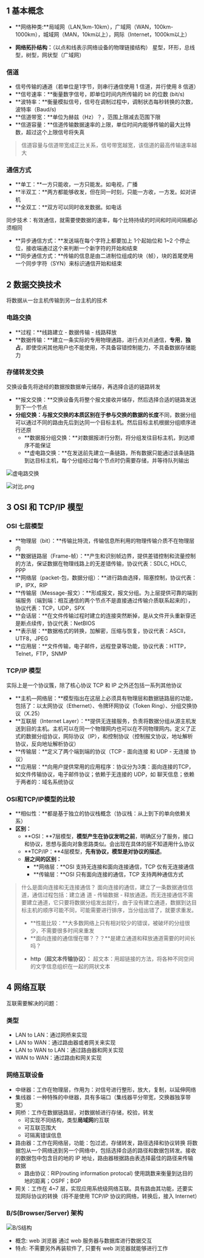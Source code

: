 ## 1 基本概念
- **网络种类:**局域网（LAN,1km-10km），广域网（WAN，100km-1000km），城域网（MAN，10km以上），网际（Internet，1000km以上）

- **网络拓扑结构：**（以点和线表示网络设备的物理链接结构）
星型，环形，总线型，树型，网状型（广域网）

### 信道
- 信号传输的通道（若单位是1字节，则串行通信使用 1 信道，并行使用 8 信道）
- **信号速率：**衡量数字信号，即单位时间内所传输的 bit 的位数 (bit/s)
- **波特率：**衡量模拟信号，信号在调制过程中，调制状态每秒转换的次数，波特率（Baud/s)
- **信道带宽：**单位为赫兹（Hz）？，范围上限减去范围下限
- **信道容量：**信道传输数据速率的上限，单位时间内能够传输的最大比特数，超过这个上限信号将失真
> 信道容量与信道带宽成正比关系，信号带宽越宽，该信道的最高传输速率越大

### 通信方式
- **单工：**一方只能收，一方只能发。如电视，广播
- **半双工：**两方都能够收发，但在同一时刻，只能一方收，一方发。如对讲机
- **全双工：**双方可以同时收发数据。如电话

同步技术：有效通信，就需要使数据的速率，每个比特持续的时间和时间间隔都必须相同
- **异步通信方式：**发送端在每个字符上都要加上 1个起始位和 1~2 个停止位，接收端通过这个来判断一个新字符的开始和结束
- **同步通信方式：**传输的信息是由二进制位组成的块（帧），块的首尾使用一个同步字符（SYN）来标识通信开始和结束

## 2 数据交换技术
将数据从一台主机传输到另一台主机的技术
### 电路交换
- **过程：**线路建立 - 数据传输 - 线路释放
- **数据传输：**建立一条实际的专用物理通路，进行点对点通信，**专用**，**独占**，即使空闲其他用户也不能使用，不具备容错控制能力，不具备数据存储能力

### 存储转发交换
交换设备先将途经的数据按数据单元储存，再选择合适的链路转发
- **报文交换：**交换设备先将整个报文接收并储存，然后选择合适的链路发送到下一个节点
- **分组交换：**与报文交换的本质区别在于参与交换的**数据的长度**不同，数据分组可以通过不同的路由先后到达同一个目标主机。然后目标主机根据分组顺序进行还原
  * **数据报分组交换：**对数据报进行分割，将分组发往目标主机，到达顺序不能保证
  * **虚电路交换：**在发送前先建立一条链路，所有数据只能通过该条链路到达目标主机，每个分组经过每个节点时仍需要存储，并等待队列输出

![虚电路交换](http://upload-images.jianshu.io/upload_images/3022282-6927ba07e8f2e2aa.png?imageMogr2/auto-orient/strip%7CimageView2/2/w/1240)

![对比.png](http://upload-images.jianshu.io/upload_images/3022282-3a7129c93c78d7c5.png?imageMogr2/auto-orient/strip%7CimageView2/2/w/1240)


## 3 OSI 和 TCP/IP 模型
### OSI 七层模型
- **物理层（bit）：**传输比特流，传输信息所利用的物理传输介质不在物理层内
- **数据链路层（Frame-帧）：**产生和识别帧边界，提供差错控制和流量控制的方法，保证数据在物理线路上的无差错传输，协议代表：SDLC, HDLC, PPP
- **网络层（packet-包，数据分组）：**进行路由选择，阻塞控制，协议代表：IP，IPX，RIP
- **传输层（Message-报文）：**形成报文，报文分组。为上层提供可靠的端到端服务（端到端：相互通信的两个节点不是直接通过传输介质联系起来的），协议代表：TCP，UDP，SPX
- **会话层：**在文件传输过程时建立的连接突然断掉，是从文件开头重新穿还是断点续传，协议代表：NetBIOS
- **表示层：**数据格式的转换，加解密，压缩与恢复，协议代表：ASCII，UTF8，JPEG
- **应用层：**文件传输，电子邮件，远程登录等功能，协议代表：HTTP，Telnet，FTP，SNMP

### TCP/IP 模型
实际上是一个协议簇，除了核心协议 TCP 和 IP 之外还包括一系列其他协议
- **主机—网络层：**模型指出在这层上必须具有物理层和数据链路层的功能，包括了：以太网协议（Ethernet）、令牌环网协议（Token Ring）、分组交换协议（X.25）
- **互联层（Internet Layer）：**提供无连接服务，负责将数据分组从源主机发送到目的主机。主机可以在同一个物理网内也可以在不同物理网内。定义了正式的数据分组协议，网际协议（IP），和控制协议（控制报文协议，地址解析协议，反向地址解析协议）
- **传输层：**定义了两个端到端的协议（TCP - 面向连接 和 UDP - 无连接 协议）
- **应用层：**向用户提供常用的应用程序：协议分为3类：面向连接的TCP，如文件传输协议，电子邮件协议；依赖于无连接的 UDP，如 聊天信息；依赖于两者的：域名系统协议

### OSI和TCP/IP模型的比较
- **相似性：**都是基于独立的协议栈概念（协议栈：从上到下的单向依赖关系）
- **区别：**
  * **OSI：**7层模型，**模型产生在协议发明之前**，明确区分了服务，接口和协议，思想与面向对象思路类似。会出现在具体的层不知道用什么协议
  * **TCP/IP：**4层模型，**先有协议，模型是对协议的描述**。
  * **层之间的区别：**
      * **网络层：**OSI 支持无连接和面向连接通信，TCP 仅有无连接通信
      * **传输层：**OSI 只有面向连接的通信，TCP 支持两种通信方式

> 什么是面向连接和无连接通信？
> 面向连接的通信，建立了一条数据通信信道，通信过程包括：建立通 道 - 传输数据 - 释放通道。而无连接通信不需要建立通道，它只要将数据分组发出就行，由于没有建立通道，数据到达目标主机的顺序可能不同，可能需要进行排序，当分组出错了，就要求重发。
> * **性能比较：**大多数网络上只有相对较少的错误，被破坏的分组很少，不需要很多时间来重发
> * **面向连接的通信慢在哪？？？**是建立通道和释放通道需要的时间长吗？
> - **http（超文本传输协议）：**
> 超文本：用超链接的方法，将各种不同空间的文字信息组织在一起的网状文本

## 4 网络互联
互联需要解决的问题：
### 类型
- LAN to LAN：通过网桥来实现
- LAN to WAN：通过路由器或者网关来实现
- LAN to WAN to LAN：通过路由器和网关实现
- WAN to WAN：通过路由和网关实现

### 网络互联设备
- 中继器：工作在物理层，作用为：对信号进行整形，放大，复制，以延伸网络
- 集线器：一种特殊的中继器，具有多端口（集线器平分带宽，交换器独享带宽）
- 网桥：工作在数据链路层，对数据帧进行存储，校验，转发
  * 可实现不同结构，类型**局域网**的互联
  * 可互联范围大
  * 可隔离错误信息
- 路由器：工作在网络层，功能：包过滤，存储转发，路径选择和协议转换
将数据包从一个网络送到另一个网络中，包括选择合适的路径和数据包转发。接收的数据包中包含目的地的 IP 地址，路由器根据路由表选择最佳的路径来传输数据
  * 路由协议：RIP(routing information protocal) 使用跳数来衡量到达目的地的距离；OSPF；BGP
- 网关：工作在 4~7 层，实现应用系统级网络互联。具有路由其功能，还要实现网际协议的转换（将不是使用 TCP/IP 协议的网络，转换后，接入 Internet）


### B/S(Browser/Server) 架构

![B/S结构](http://upload-images.jianshu.io/upload_images/3022282-c02ba12a2e64d9fd.png?imageMogr2/auto-orient/strip%7CimageView2/2/w/1240)

- 概念: web 浏览器 通过 web 服务器与数据库进行数据交互
- 特点: 不需要另外再装软件了, 只要有 web 浏览器就能够进行工作
